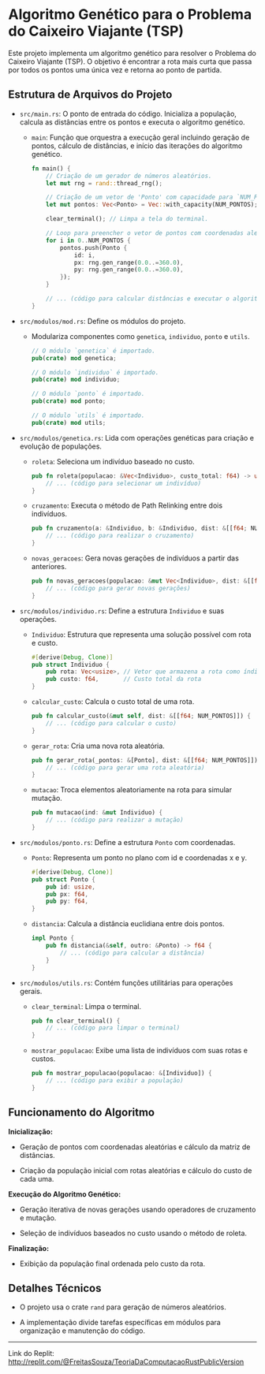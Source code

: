 # Algoritmo Genético para o Problema do Caixeiro Viajante (TSP)

Este projeto implementa um algoritmo genético para resolver o Problema do Caixeiro Viajante (TSP). O objetivo é encontrar a rota mais curta que passa por todos os pontos uma única vez e retorna ao ponto de partida.

## Estrutura de Arquivos do Projeto

*   `src/main.rs`: O ponto de entrada do código. Inicializa a população, calcula as distâncias entre os pontos e executa o algoritmo genético.
    
    *   `main`: Função que orquestra a execução geral incluindo geração de pontos, cálculo de distâncias, e início das iterações do algoritmo genético.
        
        ```rust
        fn main() {
            // Criação de um gerador de números aleatórios.
            let mut rng = rand::thread_rng();
        
            // Criação de um vetor de 'Ponto' com capacidade para `NUM_PONTOS` itens.
            let mut pontos: Vec<Ponto> = Vec::with_capacity(NUM_PONTOS);
        
            clear_terminal(); // Limpa a tela do terminal.
        
            // Loop para preencher o vetor de pontos com coordenadas aleatórias.
            for i in 0..NUM_PONTOS {
                pontos.push(Ponto {
                    id: i,
                    px: rng.gen_range(0.0..=360.0),
                    py: rng.gen_range(0.0..=360.0),
                });
            }
        
            // ... (código para calcular distâncias e executar o algoritmo genético)
        }
        ```
        
*   `src/modulos/mod.rs`: Define os módulos do projeto.
    
    *   Modulariza componentes como `genetica`, `individuo`, `ponto` e `utils`.
        
        ```rust
        // O módulo `genetica` é importado.
        pub(crate) mod genetica;
        
        // O módulo `individuo` é importado.
        pub(crate) mod individuo;
        
        // O módulo `ponto` é importado.
        pub(crate) mod ponto;
        
        // O módulo `utils` é importado.
        pub(crate) mod utils;
        ```
        
*   `src/modulos/genetica.rs`: Lida com operações genéticas para criação e evolução de populações.
    
    *   `roleta`: Seleciona um indivíduo baseado no custo.
        
        ```rust
        pub fn roleta(populacao: &Vec<Individuo>, custo_total: f64) -> usize {
            // ... (código para selecionar um indivíduo)
        }
        ```
        
    *   `cruzamento`: Executa o método de Path Relinking entre dois indivíduos.
        
        ```rust
        pub fn cruzamento(a: &Individuo, b: &Individuo, dist: &[[f64; NUM_PONTOS]]) -> Individuo {
            // ... (código para realizar o cruzamento)
        }
        ```
        
    *   `novas_geracoes`: Gera novas gerações de indivíduos a partir das anteriores.
        
        ```rust
        pub fn novas_geracoes(populacao: &mut Vec<Individuo>, dist: &[[f64; NUM_PONTOS]]) {
            // ... (código para gerar novas gerações)
        }
        ```
        
*   `src/modulos/individuo.rs`: Define a estrutura `Individuo` e suas operações.
    
    *   `Individuo`: Estrutura que representa uma solução possível com rota e custo.
        
        ```rust
        #[derive(Debug, Clone)]
        pub struct Individuo {
            pub rota: Vec<usize>, // Vetor que armazena a rota como índices de pontos
            pub custo: f64,       // Custo total da rota
        }
        ```
        
    *   `calcular_custo`: Calcula o custo total de uma rota.
        
        ```rust
        pub fn calcular_custo(&mut self, dist: &[[f64; NUM_PONTOS]]) {
            // ... (código para calcular o custo)
        }
        ```
        
    *   `gerar_rota`: Cria uma nova rota aleatória.
        
        ```rust
        pub fn gerar_rota(_pontos: &[Ponto], dist: &[[f64; NUM_PONTOS]]) -> Individuo {
            // ... (código para gerar uma rota aleatória)
        }
        ```
        
    *   `mutacao`: Troca elementos aleatoriamente na rota para simular mutação.
        
        ```rust
        pub fn mutacao(ind: &mut Individuo) {
            // ... (código para realizar a mutação)
        }
        ```
        
*   `src/modulos/ponto.rs`: Define a estrutura `Ponto` com coordenadas.
    
    *   `Ponto`: Representa um ponto no plano com id e coordenadas x e y.
        
        ```rust
        #[derive(Debug, Clone)]
        pub struct Ponto {
            pub id: usize,
            pub px: f64,
            pub py: f64,
        }
        ```
        
    *   `distancia`: Calcula a distância euclidiana entre dois pontos.
        
        ```rust
        impl Ponto {
            pub fn distancia(&self, outro: &Ponto) -> f64 {
                // ... (código para calcular a distância)
            }
        }
        ```
        
*   `src/modulos/utils.rs`: Contém funções utilitárias para operações gerais.
    
    *   `clear_terminal`: Limpa o terminal.
        
        ```rust
        pub fn clear_terminal() {
            // ... (código para limpar o terminal)
        }
        ```
        
    *   `mostrar_populacao`: Exibe uma lista de indivíduos com suas rotas e custos.
        
        ```rust
        pub fn mostrar_populacao(populacao: &[Individuo]) {
            // ... (código para exibir a população)
        }
        ```

## Funcionamento do Algoritmo

**Inicialização:**

*   Geração de pontos com coordenadas aleatórias e cálculo da matriz de distâncias.
    
*   Criação da população inicial com rotas aleatórias e cálculo do custo de cada uma.
    

**Execução do Algoritmo Genético:**

*   Geração iterativa de novas gerações usando operadores de cruzamento e mutação.
    
*   Seleção de indivíduos baseados no custo usando o método de roleta.
    

**Finalização:**

*   Exibição da população final ordenada pelo custo da rota.
    

## Detalhes Técnicos

*   O projeto usa o crate `rand` para geração de números aleatórios.
    
*   A implementação divide tarefas específicas em módulos para organização e manutenção do código.

---
Link do Replit: http://replit.com/@FreitasSouza/TeoriaDaComputacaoRustPublicVersion